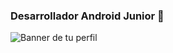 ### Desarrollador Android Junior 👋
![Banner de tu perfil](https://user-images.githubusercontent.com/23423226/278517370-10f8c994-c443-427d-9236-8f25b25a903d.png)

<!--
**DavidGMc/DavidGMc** is a ✨ _special_ ✨ repository because its `README.md` (this file) appears on your GitHub profile.


Here are some ideas to get you started:

- 🔭 Desarrollador Android Junior
- 🌱 I’m currently learning ...
- 👯 I’m looking to collaborate on ...
- 🤔 I’m looking for help with ...
- 💬 Ask me about ...
- 📫 How to reach me: ...
- 😄 Pronouns: ...
- ⚡ Fun fact: ...
-->

